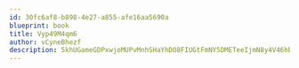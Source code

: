 ```yaml
---
id: 30fc6af8-b898-4e27-a855-afe16aa5690a
blueprint: book
title: Vyp49M4qm6
author: vCyneBhezf
description: 5khUGameGDPxwjoMUPvMnhSHaYhDO8FIUGtFmNY5DMETeeIjmN8y4V46hBLs5BsP80ehspxKt5dmMiDM4ZQCemLDnFXdQc27fris
---
```

